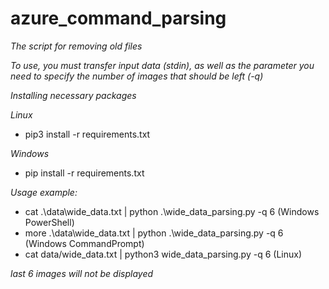 # azure_command_parsing

_The script for removing old files_

_To use, you must transfer input data (stdin), as well as the parameter you need to specify the number of images that should be left (-q)_

_Installing necessary packages_

_Linux_
* pip3 install -r requirements.txt

_Windows_
* pip install -r requirements.txt 

_Usage example:_

* cat .\data\wide_data.txt | python .\wide_data_parsing.py -q 6 (Windows PowerShell)
* more .\data\wide_data.txt | python .\wide_data_parsing.py -q 6 (Windows CommandPrompt)
* cat data/wide_data.txt | python3 wide_data_parsing.py -q 6 (Linux)

_last 6 images will not be displayed_
